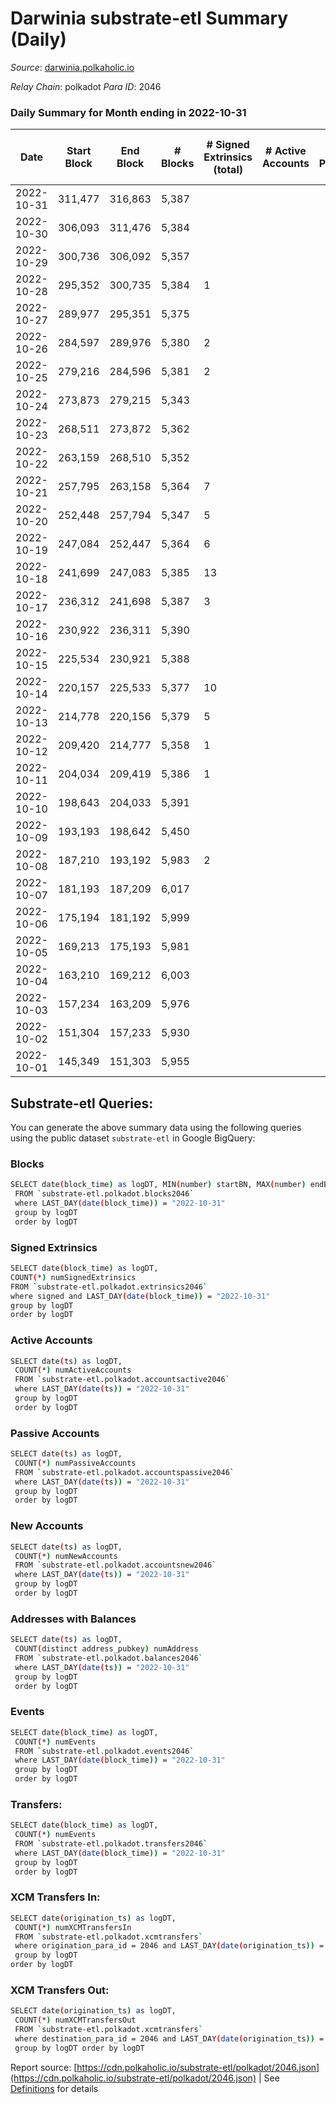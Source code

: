 # Darwinia substrate-etl Summary (Daily)

_Source_: [darwinia.polkaholic.io](https://darwinia.polkaholic.io)

*Relay Chain*: polkadot
*Para ID*: 2046



### Daily Summary for Month ending in 2022-10-31


| Date | Start Block | End Block | # Blocks | # Signed Extrinsics (total) | # Active Accounts | # Passive | # New | # Addresses with Balances | # Events | # Transfers | # XCM Transfers In | # XCM Transfers Out | Issues | 
| ---- | ----------- | --------- | -------- | --------------------------- | ----------------- | --------- | ----- | ------------------------- | -------- | ----------- | ------------------ | ------------------- | ------ |
| 2022-10-31 | 311,477 | 316,863 | 5,387 |  |  |  |  | 21 | 10,777 |   |   |   |  |
| 2022-10-30 | 306,093 | 311,476 | 5,384 |  |  |  |  | 21 | 10,771 |   |   |   |  |
| 2022-10-29 | 300,736 | 306,092 | 5,357 |  |  |  |  | 21 | 10,717 |   |   |   |  |
| 2022-10-28 | 295,352 | 300,735 | 5,384 | 1 |  |  |  |  | 10,841 | 61  | 1  | 1  |  |
| 2022-10-27 | 289,977 | 295,351 | 5,375 |  |  |  |  |  | 10,753 |   |   |   |  |
| 2022-10-26 | 284,597 | 289,976 | 5,380 | 2 |  |  |  | 21 | 10,897 | 121  |   |   |  |
| 2022-10-25 | 279,216 | 284,596 | 5,381 | 2 |  |  |  | 20 | 10,842 | 69  |   |   |  |
| 2022-10-24 | 273,873 | 279,215 | 5,343 |  |  |  |  |  | 10,689 |   |   |   |  |
| 2022-10-23 | 268,511 | 273,872 | 5,362 |  |  |  |  |  | 10,727 |   |   |   |  |
| 2022-10-22 | 263,159 | 268,510 | 5,352 |  |  |  |  |  | 10,707 |   |   |   |  |
| 2022-10-21 | 257,795 | 263,158 | 5,364 | 7 |  |  |  |  | 11,151 | 365  | 3  | 7  |  |
| 2022-10-20 | 252,448 | 257,794 | 5,347 | 5 |  |  |  |  | 10,989 | 246  | 4  | 4  |  |
| 2022-10-19 | 247,084 | 252,447 | 5,364 | 6 |  |  |  |  | 11,042 | 281  |   | 3  |  |
| 2022-10-18 | 241,699 | 247,083 | 5,385 | 13 |  |  |  |  | 11,238 | 375  | 3  | 4  |  |
| 2022-10-17 | 236,312 | 241,698 | 5,387 | 3 |  |  |  |  | 10,985 | 186  | 1  | 3  |  |
| 2022-10-16 | 230,922 | 236,311 | 5,390 |  |  |  |  |  | 10,783 |   |   |   |  |
| 2022-10-15 | 225,534 | 230,921 | 5,388 |  |  |  |  |  | 10,779 |   |   |   |  |
| 2022-10-14 | 220,157 | 225,533 | 5,377 | 10 |  |  |  |  | 11,290 | 462  |   | 8  |  |
| 2022-10-13 | 214,778 | 220,156 | 5,379 | 5 |  |  |  |  | 11,024 | 210  |   | 5  |  |
| 2022-10-12 | 209,420 | 214,777 | 5,358 | 1 |  |  |  |  | 10,798 | 62  |   | 1  |  |
| 2022-10-11 | 204,034 | 209,419 | 5,386 | 1 |  |  |  |  | 10,781 |   |   |   |  |
| 2022-10-10 | 198,643 | 204,033 | 5,391 |  |  |  |  |  | 10,785 |   |   |   |  |
| 2022-10-09 | 193,193 | 198,642 | 5,450 |  |  |  |  |  | 10,903 |   |   |   |  |
| 2022-10-08 | 187,210 | 193,192 | 5,983 | 2 |  |  |  |  | 12,075 | 94  |   |   |  |
| 2022-10-07 | 181,193 | 187,209 | 6,017 |  |  |  |  |  | 12,042 |   |   |   |  |
| 2022-10-06 | 175,194 | 181,192 | 5,999 |  |  |  |  |  | 12,001 |   |   |   |  |
| 2022-10-05 | 169,213 | 175,193 | 5,981 |  |  |  |  |  | 11,965 |   |   |   |  |
| 2022-10-04 | 163,210 | 169,212 | 6,003 |  |  |  |  |  | 12,010 |   |   |   |  |
| 2022-10-03 | 157,234 | 163,209 | 5,976 |  |  |  |  |  | 11,955 |   |   |   |  |
| 2022-10-02 | 151,304 | 157,233 | 5,930 |  |  |  |  |  | 11,863 |   |   |   |  |
| 2022-10-01 | 145,349 | 151,303 | 5,955 |  |  |  |  |  | 11,914 |   |   |   |  |

## Substrate-etl Queries:
You can generate the above summary data using the following queries using the public dataset `substrate-etl` in Google BigQuery:

### Blocks
```bash
SELECT date(block_time) as logDT, MIN(number) startBN, MAX(number) endBN, COUNT(*) numBlocks 
 FROM `substrate-etl.polkadot.blocks2046`  
 where LAST_DAY(date(block_time)) = "2022-10-31" 
 group by logDT 
 order by logDT
```

### Signed Extrinsics
```bash
SELECT date(block_time) as logDT, 
COUNT(*) numSignedExtrinsics 
FROM `substrate-etl.polkadot.extrinsics2046`  
where signed and LAST_DAY(date(block_time)) = "2022-10-31" 
group by logDT 
order by logDT
```

### Active Accounts
```bash
SELECT date(ts) as logDT, 
 COUNT(*) numActiveAccounts 
 FROM `substrate-etl.polkadot.accountsactive2046` 
 where LAST_DAY(date(ts)) = "2022-10-31" 
 group by logDT 
 order by logDT
```

### Passive Accounts
```bash
SELECT date(ts) as logDT, 
 COUNT(*) numPassiveAccounts 
 FROM `substrate-etl.polkadot.accountspassive2046` 
 where LAST_DAY(date(ts)) = "2022-10-31" 
 group by logDT 
 order by logDT
```

### New Accounts
```bash
SELECT date(ts) as logDT, 
 COUNT(*) numNewAccounts 
 FROM `substrate-etl.polkadot.accountsnew2046` 
 where LAST_DAY(date(ts)) = "2022-10-31" 
 group by logDT
 order by logDT
```

### Addresses with Balances
```bash
SELECT date(ts) as logDT,
 COUNT(distinct address_pubkey) numAddress 
 FROM `substrate-etl.polkadot.balances2046` 
 where LAST_DAY(date(ts)) = "2022-10-31" 
 group by logDT 
 order by logDT
```

### Events
```bash
SELECT date(block_time) as logDT, 
 COUNT(*) numEvents 
 FROM `substrate-etl.polkadot.events2046` 
 where LAST_DAY(date(block_time)) = "2022-10-31" 
 group by logDT 
 order by logDT
```

### Transfers:
```bash
SELECT date(block_time) as logDT, 
 COUNT(*) numEvents 
 FROM `substrate-etl.polkadot.transfers2046` 
 where LAST_DAY(date(block_time)) = "2022-10-31" 
 group by logDT 
 order by logDT
```

### XCM Transfers In:
```bash
SELECT date(origination_ts) as logDT, 
 COUNT(*) numXCMTransfersIn 
 FROM `substrate-etl.polkadot.xcmtransfers` 
 where origination_para_id = 2046 and LAST_DAY(date(origination_ts)) = "2022-10-31" 
 group by logDT 
order by logDT
```

### XCM Transfers Out:
```bash
SELECT date(origination_ts) as logDT, 
 COUNT(*) numXCMTransfersOut 
 FROM `substrate-etl.polkadot.xcmtransfers` 
 where destination_para_id = 2046 and LAST_DAY(date(origination_ts)) = "2022-10-31" 
 group by logDT order by logDT
```


Report source: [https://cdn.polkaholic.io/substrate-etl/polkadot/2046.json](https://cdn.polkaholic.io/substrate-etl/polkadot/2046.json) | See [Definitions](/DEFINITIONS.md) for details
